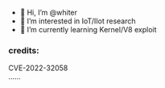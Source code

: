 - 👋 Hi, I’m @whiter
- 👀 I’m interested in IoT/IIot research
- 🌱 I’m currently learning Kernel/V8 exploit


### credits:  
  CVE-2022-32058  
  ......

